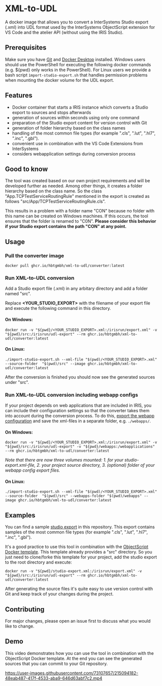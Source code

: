 # XML-to-UDL

A docker image that allows you to convert a InterSystems Studio export (.xml) into UDL format used by the InterSystems ObjectScript extension for VS Code and the atelier API (without using the IRIS Studio). 

## Prerequisites

Make sure you have [Git](https://git-scm.com/book/en/v2/Getting-Started-Installing-Git) and [Docker Desktop](https://www.docker.com/products/docker-desktop) installed. Windows users should use the PowerShell for executing the following docker commands (e.g. ${pwd} only works in the PowerShell). For Linux users we provide a bash script `ìmport-studio-export.sh` that handles permission problems when mounting the docker volume for the UDL export.

## Features

- Docker container that starts a IRIS instance which converts a Studio export to sources and stops afterwards
- generation of sources within seconds using only one command
- preparation of the Studio export content for version control with Git
- generation of folder hierarchy based on the class names
- handling of the most common file types (for example ".cls", ".lut", ".hl7", ".inc", ".gbl").
- convenient use in combination with the VS Code Extensions from InterSystems
- considers webapplication settings during conversion process


## Good to know

The tool was created based on our own project requirements and will be developed further as needed. Among other things, it creates a folder hierarchy based on the class name. So the class "App.TCPTestServiceRoutingRule" mentioned in the export is created as follows "src/App/TCPTestServiceRoutingRule.cls". 

This results in a problem with a folder name "CON" because no folder with this name can be created on Windows machines. If this occurs, the tool ensures that the folder is renamed to "C0N". **Please consider this behavior if your Studio export contains the path "CON" at any point.**

## Usage

### Pull the converter image

```
docker pull ghcr.io/hbtgmbh/xml-to-udl/converter:latest
```


### Run XML-to-UDL conversion
Add a Studio export file (.xml) in any arbitary directory and add a folder named "src".

Replace **<YOUR_STUDIO_EXPORT>** with the filename of your export file and execute the following command in this directory.

#### On Windows:
```
docker run -v "${pwd}/<YOUR_STUDIO_EXPORT>.xml:/irisrun/export.xml" -v "${pwd}/src:/irisrun/udl-export" --rm ghcr.io/hbtgmbh/xml-to-udl/converter:latest
```

#### On Linux:
```
./import-studio-export.sh --xml-file "$(pwd)/<YOUR_STUDIO_EXPORT>.xml" --source-folder  "$(pwd)/src" --image ghcr.io/hbtgmbh/xml-to-udl/converter:latest
```

After the conversion is finished you should now see the generated sources under "src".


### Run XML-to-UDL conversion including webapp configs

If your project depends on web applications that are included in IRIS, you can include their configuration settings so that the converter takes them into account during the conversion process. To do this, [export the webapp configuration](https://docs.intersystems.com/iris20233/csp/documatic/%25CSP.Documatic.cls?LIBRARY=%25SYS&CLASSNAME=Security.Applications#Export) and save the xml-files in a separate folder, e.g. ``./webapps/``.

#### On Windows:
```
docker run -v "${pwd}/<YOUR_STUDIO_EXPORT>.xml:/irisrun/export.xml" -v "${pwd}/src:/irisrun/udl-export" -v "${pwd}/webapps:/webapplications" --rm ghcr.io/hbtgmbh/xml-to-udl/converter:latest
```
*Note that there are now three volumes mounted: 1. for your studio-export.xml-file, 2. your project source directory, 3. (optional) folder of your webapp config export files.*

#### On Linux:
```
./import-studio-export.sh --xml-file "$(pwd)/<YOUR_STUDIO_EXPORT>.xml" --source-folder  "$(pwd)/src" --webapps-folder "$(pwd)/webapps" --image ghcr.io/hbtgmbh/xml-to-udl/converter:latest
```


## Examples

You can find a sample [studio export](
https://github.com/HBTGmbH/xml-to-udl/blob/master/studio-export-sample/studio-export.xml) in this repository. 
 This export contains samples of the most common file types (for example ".cls", ".lut", ".hl7", ".inc", ".gbl"). 

It's a good practice to use this tool in combination with the [ObjectScript Docker template](https://github.com/intersystems-community/objectscript-docker-template). This template already provides a "src" directory. So you just need to clone/forke this template for your project, add the studio export to the root directory and execute:

```
docker run -v "${pwd}/studio-export.xml:/irisrun/export.xml" -v "${pwd}/src:/irisrun/udl-export" --rm ghcr.io/hbtgmbh/xml-to-udl/converter:latest
```
After generating the source files it's quite easy to use version control with Git and keep track of your changes during the project.

## Contributing
For major changes, please open an issue first to discuss what you would like to change.

## Demo

This video demonstrates how you can use the tool in combination with the ObjectScript Docker template. At the end you can see the generated sources that you can commit to your Git repository.


https://user-images.githubusercontent.com/73107657/215094182-48eab487-417f-4533-aba9-646d63abf7c2.mp4


